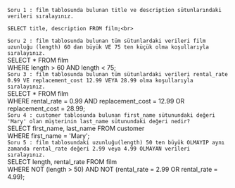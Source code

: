 `Soru 1 : film tablosunda bulunan title ve description sütunlarındaki verileri sıralayınız.` <br>
```
SELECT title, description FROM film;<br>
```
`Soru 2 : film tablosunda bulunan tüm sütunlardaki verileri film uzunluğu (length) 60 dan büyük VE 75 ten küçük olma koşullarıyla sıralayınız.` <br>
SELECT * FROM film <br>
WHERE length > 60 AND  length < 75; <br>
`Soru 3 : film tablosunda bulunan tüm sütunlardaki verileri rental_rate 0.99 VE replacement_cost 12.99 VEYA 28.99 olma koşullarıyla sıralayınız.` <br>
SELECT * FROM film  <br>
WHERE rental_rate = 0.99 AND replacement_cost = 12.99 OR replacement_cost = 28.99;<br>
`Soru 4 : customer tablosunda bulunan first_name sütunundaki değeri 'Mary' olan müşterinin last_name sütunundaki değeri nedir?` <br>
SELECT first_name, last_name FROM customer <br>
WHERE first_name = 'Mary';<br>
`Soru 5 : film tablosundaki uzunluğu(length) 50 ten büyük OLMAYIP aynı zamanda rental_rate değeri 2.99 veya 4.99 OLMAYAN verileri sıralayınız.` <br>
SELECT length, rental_rate FROM film <br>
WHERE NOT (length > 50) AND NOT (rental_rate = 2.99 OR rental_rate = 4.99);<br>
